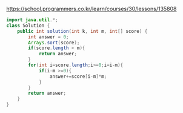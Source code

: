 https://school.programmers.co.kr/learn/courses/30/lessons/135808

```java
import java.util.*;
class Solution {
    public int solution(int k, int m, int[] score) {
        int answer = 0;
        Arrays.sort(score);
        if(score.length < m){
            return answer;
        }
        for(int i=score.length;i>=0;i=i-m){
            if(i-m >=0){
                answer+=score[i-m]*m;
            }
        }        
        return answer;
    }
}
```
